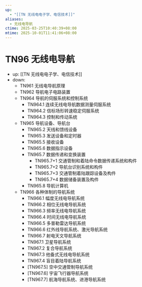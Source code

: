 ```yaml
---
up:
  - "[[TN 无线电电子学、电信技术]]"
aliases:
  - 无线电导航
ctime: 2025-03-25T10:40:39+08:00
mtime: 2025-10-01T11:41:06+08:00
---
```


# TN96 无线电导航

- up: [[TN 无线电电子学、电信技术]]
- down:	
	- TN961 无线电导航原理
	- TN962 导航电子电路装置
	- TN964 导航的伺服系统和控制系统
		- TN964.1 连续无线电导航数据测量伺服系统
		- TN964.2 信标场形转速稳定伺服系统
		- TN964.3 控制和传动系统
	- TN965 导航设备、导航台
		- TN965.2 天线和馈线设备
		- TN965.3 发送设备和定时器
		- TN965.5 接收设备
		- TN965.6 数据指示设备
		- TN965.7 数据传递和变换装置
			- TN965.7+1 交通管制和着陆命令数据传递系统和构件
			- TN965.7+2 导航台识别系统和构件
			- TN965.7+3 交通管制着陆跟踪设备及构件
			- TN965.7+4 数据储备装置及构件
		- TN965.8 导航计算机
	- TN966 各种体制的导航系统
		- TN966.1 幅度无线电导航系统
		- TN966.2 相位无线电导航系统
		- TN966.3 频率无线电导航系统
		- TN966.4 时间无线电导航系统
		- TN966.5 多普勒雷达导航系统
		- TN966.6 红外线导航系统、激光导航系统
		- TN966.7 射电天文导航系统
		- TN967.1 卫星导航系统
		- TN967.2 复合导航系统
		- TN967.3 他备式无线电导航系统
		- TN967.4 盲目着陆导航系统
		- [TN967.5] 空中交通管制导航系统
		- [TN967.6] 宇宙飞行器导航系统
		- [TN967.7] 航海导航系统、进港导航系统
		
